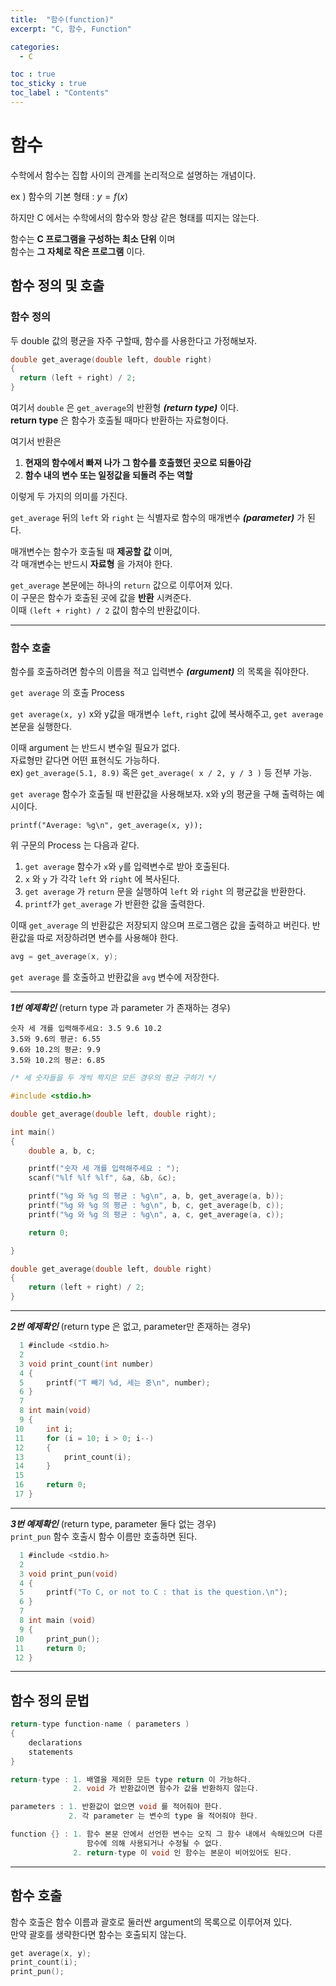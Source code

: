 ```yaml
---
title:  "함수(function)"
excerpt: "C, 함수, Function"

categories:
  - C

toc : true
toc_sticky : true
toc_label : "Contents"
---
```


# 함수

수학에서 함수는 집합 사이의 관계를 논리적으로 설명하는 개념이다.

 ex ) 함수의 기본 형태 : $y = f(x)$

하지만 C 에서는 수학에서의 함수와 항상 같은 형태를 띠지는 않는다. 

함수는 **C 프로그램을 구성하는 최소 단위** 이며  
함수는 **그 자체로 작은 프로그램** 이다.

## 함수 정의 및 호출
### 함수 정의

두 double 값의 평균을 자주 구할때, 함수를 사용한다고 가정해보자.

```c
double get_average(double left, double right)
{
  return (left + right) / 2;
}
```

여기서 `double` 은 `get_average`의 반환형 _**(return type)**_ 이다.  
**return type** 은 함수가 호출될 때마다 반환하는 자료형이다.  

여기서 반환은   

1. **현재의 함수에서 빠져 나가 그 함수를 호출했던 곳으로 되돌아감**
2. **함수 내의 변수 또는 일정값을 되돌려 주는 역할**  

이렇게 두 가지의 의미를 가진다.  

`get_average` 뒤의 `left` 와 `right` 는 식별자로 함수의 매개변수 _**(parameter)**_ 가 된다.

매개변수는 함수가 호출될 때 **제공할 값** 이며,  
각 매개변수는 반드시 **자료형** 을 가져야 한다.  

`get_average` 본문에는 하나의 `return` 값으로 이루어져 있다.  
이 구문은 함수가 호출된 곳에 값을 **반환** 시켜준다.  
이때 `(left + right) / 2` 값이 함수의 반환값이다.

---
### 함수 호출

함수를 호출하려면 함수의 이름을 적고 입력변수 _**(argument)**_ 의 목록을 줘야한다.  

`get average` 의 호출 Process   

`get average(x, y)` x와 y값을 매개변수 `left`,  `right` 값에 복사해주고, `get average` 본문을 실행한다.  

이때 argument 는 반드시 변수일 필요가 없다.  
자료형만 같다면 어떤 표현식도 가능하다.  
ex) `get_average(5.1, 8.9)` 혹은 `get_average( x / 2, y / 3 )` 등 전부 가능.  

`get average` 함수가 호출될 때 반환값을 사용해보자. x와 y의 평균을 구해 출력하는 예시이다.  

`printf("Average: %g\n", get_average(x, y));`  

위 구문의 Process 는 다음과 같다.  

1. `get average` 함수가 `x`와 `y`를 입력변수로 받아 호출된다.  
2. `x` 와 `y` 가 각각 `left` 와 `right` 에 복사된다.
3. `get average` 가 `return` 문을 실행하여 `left` 와 `right` 의 평균값을 반환한다.
4. `printf`가  `get_average` 가 반환한 값을 출력한다.

이때 `get_average` 의 반환값은 저장되지 않으며 프로그램은 값을 출력하고 버린다. 반환값을 따로 저장하려면 변수를 사용해야 한다.  

```c
avg = get_average(x, y);
```

`get average` 를 호출하고 반환값을 `avg` 변수에 저장한다.  
  
---  

_**1번 예제확인**_  (return type 과 parameter 가 존재하는 경우)

```
숫자 세 개를 입력해주세요: 3.5 9.6 10.2
3.5와 9.6의 평균: 6.55
9.6와 10.2의 평균: 9.9
3.5와 10.2의 평균: 6.85
```

```c
/* 세 숫자들을 두 개씩 짝지은 모든 경우의 평균 구하기 */

#include <stdio.h>

double get_average(double left, double right);

int main()
{
    double a, b, c;

    printf("숫자 세 개를 입력해주세요 : ");
    scanf("%lf %lf %lf", &a, &b, &c);

    printf("%g 와 %g 의 평균 : %g\n", a, b, get_average(a, b));
    printf("%g 와 %g 의 평균 : %g\n", b, c, get_average(b, c));
    printf("%g 와 %g 의 평균 : %g\n", a, c, get_average(a, c));

    return 0;

}

double get_average(double left, double right)
{
    return (left + right) / 2;
}
``` 
--- 
_**2번 예제확인**_  (return type 은 없고, parameter만 존재하는 경우)  

```c
  1 #include <stdio.h>
  2
  3 void print_count(int number)
  4 {
  5     printf("T 빼기 %d, 세는 중\n", number);
  6 }
  7
  8 int main(void)
  9 {
 10     int i;
 11     for (i = 10; i > 0; i--)
 12     {
 13         print_count(i);
 14     }
 15
 16     return 0;
 17 }
 ```  
 ---  
 _**3번 예제확인**_  (return type, parameter 둘다 없는 경우)  
 `print_pun` 함수 호출시 함수 이름만 호출하면 된다.

```c
  1 #include <stdio.h>
  2
  3 void print_pun(void)
  4 {
  5     printf("To C, or not to C : that is the question.\n");
  6 }
  7
  8 int main (void)
  9 {
 10     print_pun();
 11     return 0;
 12 }
 ```
  
---
## 함수 정의 문법
```c
return-type function-name ( parameters )
{
    declarations
    statements
}
```
```c
return-type : 1. 배열을 제외한 모든 type return 이 가능하다.  
              2. void 가 반환값이면 함수가 값을 반환하지 않는다.

parameters : 1. 반환값이 없으면 void 를 적어줘야 한다.
             2. 각 parameter 는 변수의 type 을 적어줘야 한다.  

function {} : 1. 함수 본문 안에서 선언한 변수는 오직 그 함수 내에서 속해있으며 다른  
                 함수에 의해 사용되거나 수정될 수 없다.  
              2. return-type 이 void 인 함수는 본문이 비어있어도 된다.
```
---
## 함수 호출  
함수 호출은 함수 이름과 괄호로 둘러싼 argument의 목록으로 이루어져 있다.  
만약 괄호를 생략한다면 함수는 호출되지 않는다.
```c
get average(x, y);
print_count(i);
print_pun();
```

